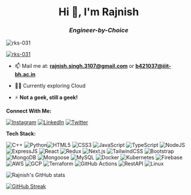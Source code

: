 <h1 align="center">Hi 👋, I'm Rajnish</h1>
<h3 align="center"><i>Engineer-by-Choice</i></h3>

<p align="left"> <img src="https://komarev.com/ghpvc/?username=rks-031&label=Profile%20views&color=0e75b6&style=flat" alt="rks-031" /> </p>

<p align="left"> <a href="https://github.com/ryo-ma/github-profile-trophy"><img src="https://github-profile-trophy.vercel.app/?username=rks-031" alt="rks-031" /></a> </p>

- 📫 Mail me at: **rajnish.singh.3107@gmail.com** or **b421037@iiit-bh.ac.in**
- 👩‍💻 Currently exploring Cloud 

- ⚡ **Not a geek, still a geek!**

**Connect With Me:** 

[![Instagram](https://img.shields.io/badge/Instagram-%23E4405F.svg?logo=Instagram&logoColor=white)](https://www.instagram.com/rks_031/) [![LinkedIn](https://img.shields.io/badge/LinkedIn-%230077B5.svg?logo=linkedin&logoColor=white)](https://www.linkedin.com/in/rajnish-kumar-singh-2241b321b/)  [![Twitter](https://img.shields.io/badge/Twitter-%231DA1F2.svg?logo=Twitter&logoColor=white)](https://twitter.com/rks_031) 


**Tech Stack:**

![C++](https://img.shields.io/badge/c++-%2300599C.svg?style=plastic&logo=c%2B%2B&logoColor=white) ![Python](https://img.shields.io/badge/python-3670A0?style=plastic&logo=python&logoColor=ffdd54)![HTML5](https://img.shields.io/badge/html5-%23E34F26.svg?style=plastic&logo=html5&logoColor=white) ![CSS3](https://img.shields.io/badge/css3-%231572B6.svg?style=plastic&logo=css3&logoColor=white) ![JavaScript](https://img.shields.io/badge/javascript-FCD535?style=plastic&logo=javascript&logoColor=white) ![TypeScript](https://img.shields.io/badge/TypeScript-3178C6?style=plastic&logo=TypeScript&logoColor=white) ![NodeJS](https://img.shields.io/badge/node.js-6DA55F?style=plastic&logo=node.js&logoColor=white) ![ExpressJS](https://img.shields.io/badge/express.js-%2320232a.svg?style=plastic&logo=express&logoColor=%2361DAFB) ![React](https://img.shields.io/badge/react-%2320232a.svg?style=plastic&logo=react&logoColor=%2361DAFB) ![Redux](https://img.shields.io/badge/redux-764ABC?style=plastic&logo=redux&logoColor=white) ![Next.js](https://img.shields.io/badge/next.js-000000?style=plastic&logo=next.js&logoColor=white) 
![TailwindCSS](https://img.shields.io/badge/tailwindcss-%2338B2AC.svg?style=plastic&logo=tailwind-css&logoColor=white) ![Bootstrap](https://img.shields.io/badge/bootstrap-%23563D7C.svg?style=plastic&logo=bootstrap&logoColor=white)  
![MongoDB](https://img.shields.io/badge/MongoDB-%234ea94b.svg?style=plastic&logo=mongodb&logoColor=white) ![Mongoose](https://img.shields.io/badge/mongoose-800000?style=plastic&logo=mongoose&logoColor=white) ![MySQL](https://img.shields.io/badge/mysql-%2300f.svg?style=plastic&logo=mysql&logoColor=white) ![Docker](https://img.shields.io/badge/Docker-2496ED?style=plastic&logo=docker&logoColor=white) ![Kubernetes](https://img.shields.io/badge/kubernetes-326CE5?style=plastic&logo=kubernetes&logoColor=white) ![Firebase](https://img.shields.io/badge/Firebase-FFCA28?style=plastic&logo=Firebase&logoColor=white) ![AWS](https://img.shields.io/badge/AWS-232F3E?style=plastic&logo=amazonaws&logoColor=white) ![GCP](https://img.shields.io/badge/GCP-4285F4?style=plastic&logo=googlecloud&logoColor=white) ![Terraform](https://img.shields.io/badge/terraform-844FBA?style=plastic&logo=terraform&logoColor=white) ![GitHub Actions](https://img.shields.io/badge/github%20actions-2088FF?style=plastic&logo=githubactions&logoColor=white) ![RestAPI](https://img.shields.io/badge/restapi-FF5722?style=plastic&logo=restapi&logoColor=white) ![Linux](https://img.shields.io/badge/Linux-FCC624?style=plastic&logo=linux&logoColor=black)  

![Rajnish's GitHub stats](https://github-readme-stats.vercel.app/api?username=rks-031&theme=dark&hide_border=false)

[![GitHub Streak](https://github-readme-streak-stats.herokuapp.com?user=rks-031&theme=dark)](https://git.io/streak-stats)


